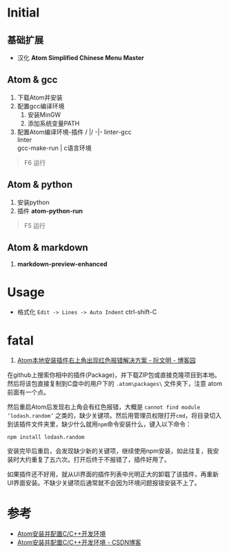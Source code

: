 # Initial

## 基础扩展

- 汉化 **Atom Simplified Chinese Menu Master**

## Atom & gcc

1. 下载Atom并安装
2. 配置gcc编译环境
    1. 安装MinGW
    2. 添加系统变量PATH
3. 配置Atom编译环境-插件
    / |/
    -|-
    linter-gcc <br> linter <br> gcc-make-run | c语言环境

  > F6 运行

## Atom & python

1. 安装python
2. 插件 **atom-python-run**
> F5 运行

## Atom & markdown

1. **markdown-preview-enhanced**

# Usage
- 格式化
  `Edit -> Lines -> Auto Indent`
  ctrl-shift-C

# fatal
1. [Atom本地安装插件右上角出现红色报错解决方案 - 阮文明 - 博客园](https://www.cnblogs.com/ruanwenming/p/7702309.html)

在github上搜索你相中的插件(Package)，并下载ZIP包或直接克隆项目到本地。然后将该包直接复制到C盘中的用户下的 `.atom\packages\` 文件夹下，注意 atom前面有一个点。

然后重启Atom后发现右上角会有红色报错，大概是 `cannot find module ‘lodash.random’` 之类的，缺少关键项。然后用管理员权限打开`cmd`，将目录切入到该插件文件夹里，缺少什么就用`npm`命令安装什么，键入以下命令：

`npm install lodash.random`

安装完毕后重启，会发现缺少新的关键项，继续使用npm安装，如此往复，我安装时大约重复了五六次。打开后终于不报错了，插件好用了。

如果插件还不好用，就从UI界面的插件列表中光明正大的卸载了该插件，再重新UI界面安装。不缺少关键项后通常就不会因为环境问题报错安装不上了。

# 参考
- [Atom安装并配置C/C++开发环境](https://blog.csdn.net/qq_36731677/article/details/54609583)
- [Atom安装并配置C/C++开发环境 - CSDN博客](https://blog.csdn.net/qq_36731677/article/details/54609583)
